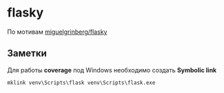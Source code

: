 flasky
=============

По мотивам [miguelgrinberg/flasky](https://github.com/miguelgrinberg/flasky)

## Заметки

Для работы **coverage** под Windows необходимо создать **Symbolic link**

    mklink venv\Scripts\flask venv\Scripts\flask.exe
    

